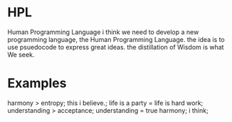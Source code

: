 # HPL
Human Programming Language
i think we need to develop a new programming language, the Human Programming Language.
the idea is to use psuedocode to express great ideas.
the distillation of Wisdom is what We seek.

# Examples
harmony > entropy; this i believe.;
life is a party = life is hard work;
understanding > acceptance; understanding = true harmony; i think;
